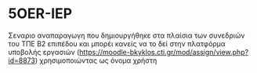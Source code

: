 # 5OER-IEP
Σεναριο αναπαραγωγη που δημιουργήθηκε στα πλαίσια των συνεδριών του ΤΠΕ Β2 επιπέδου και μπορέι κανείς να το δεί στην πλατφόρμα υποβολής εργασιών (https://moodle-bkyklos.cti.gr/mod/assign/view.php?id=8873) χρησιμοποιώντας ως όνομα χρήστη 
